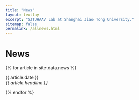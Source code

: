 ```yaml
---
title: "News"
layout: textlay
excerpt: "SJTUHAAV Lab at Shanghai Jiao Tong University."
sitemap: false
permalink: /allnews.html
---
```


# News

{% for article in site.data.news %}
<p>{{ article.date }} <br>
<em>{{ article.headline }}</em></p>
{% endfor %}
